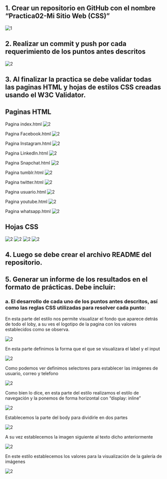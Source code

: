 ## 1.	Crear un repositorio en GitHub con el nombre “Practica02-Mi Sitio Web (CSS)”

![1](/imagesReadMe/img1.png?raw=true "Title")

## 2.	Realizar un commit y push por cada requerimiento de los puntos antes descritos
![2](/imagesReadMe/img2.png?raw=true "Title")

## 3.	Al finalizar la practica se debe validar todas las paginas HTML y hojas de estilos CSS creadas usando el W3C Validator.
## Paginas HTML
Pagina index.html
![2](/imagesReadMe/img3.png?raw=true "Title")

Pagina Facebook.html
![2](/imagesReadMe/img4.png?raw=true "Title")

Pagina Instagram.html
![2](/imagesReadMe/img5.png?raw=true "Title")


Pagina LinkedIn.html
![2](/imagesReadMe/img6.png?raw=true "Title")

Pagina Snapchat.html
![2](/imagesReadMe/img7.png?raw=true "Title")


Pagina tumblr.html
![2](/imagesReadMe/img8.png?raw=true "Title")



Pagina twitter.html
![2](/imagesReadMe/img9.png?raw=true "Title")



Pagina usuario.html
![2](/imagesReadMe/img10.png?raw=true "Title")


Pagina youtube.html
![2](/imagesReadMe/img11.png?raw=true "Title")

Pagina whatsapp.html
![2](/imagesReadMe/img12.png?raw=true "Title")


## Hojas CSS
![2](/imagesReadMe/img13.png?raw=true "Title")
![2](/imagesReadMe/img14.png?raw=true "Title")
![2](/imagesReadMe/img15.png?raw=true "Title")
![2](/imagesReadMe/img16.png?raw=true "Title")

## 4.	Luego se debe crear el archivo README del repositorio.

## 5.	Generar un informe de los resultados en el formato de prácticas. Debe incluir:

### a.	 El desarrollo de cada uno de los puntos antes descritos, así como las reglas CSS utilizadas para resolver cada punto:

 En esta parte del estilo nos permite visualizar el fondo que aparece detrás de todo el loby, a su ves el logotipo de la pagina con los valores establecidos como se observa.

![2](/imagesReadMe/img17.png?raw=true "Title")

En esta parte definimos la forma que el que se visualizara el label y el input

![2](/imagesReadMe/img18.png?raw=true "Title")


Como podemos ver definimos selectores para establecer las imágenes de usuario, correo y telefono

![2](/imagesReadMe/img19.png?raw=true "Title")

Como bien lo dice, en esta parte del estilo realizamos el estilo de navegación y la ponemos de forma horizontal con “display: inline”

![2](/imagesReadMe/img20.png?raw=true "Title")

Establecemos la parte del body para dividirle en dos partes 

![2](/imagesReadMe/img21.png?raw=true "Title")

A su vez establecemos la imagen siguiente al texto dicho anteriormente

![2](/imagesReadMe/img22.png?raw=true "Title")

En este estilo establecemos los valores para la visualización de la galería de imágenes

![2](/imagesReadMe/img23.png?raw=true "Title")



